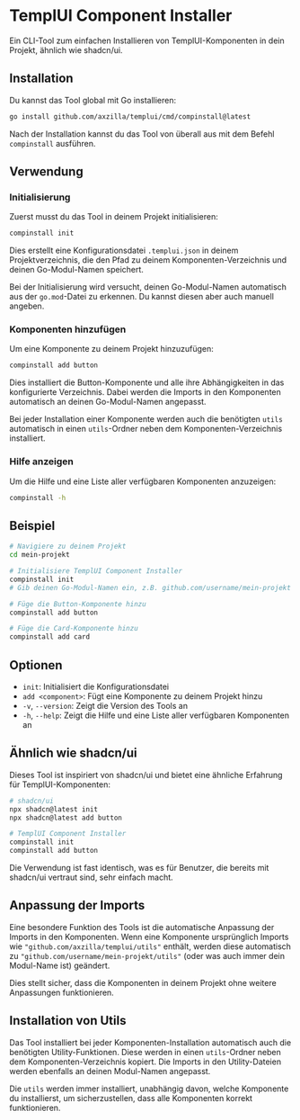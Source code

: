 # TemplUI Component Installer

Ein CLI-Tool zum einfachen Installieren von TemplUI-Komponenten in dein Projekt, ähnlich wie shadcn/ui.

## Installation

Du kannst das Tool global mit Go installieren:

```bash
go install github.com/axzilla/templui/cmd/compinstall@latest
```

Nach der Installation kannst du das Tool von überall aus mit dem Befehl `compinstall` ausführen.

## Verwendung

### Initialisierung

Zuerst musst du das Tool in deinem Projekt initialisieren:

```bash
compinstall init
```

Dies erstellt eine Konfigurationsdatei `.templui.json` in deinem Projektverzeichnis, die den Pfad zu deinem Komponenten-Verzeichnis und deinen Go-Modul-Namen speichert.

Bei der Initialisierung wird versucht, deinen Go-Modul-Namen automatisch aus der `go.mod`-Datei zu erkennen. Du kannst diesen aber auch manuell angeben.

### Komponenten hinzufügen

Um eine Komponente zu deinem Projekt hinzuzufügen:

```bash
compinstall add button
```

Dies installiert die Button-Komponente und alle ihre Abhängigkeiten in das konfigurierte Verzeichnis. Dabei werden die Imports in den Komponenten automatisch an deinen Go-Modul-Namen angepasst.

Bei jeder Installation einer Komponente werden auch die benötigten `utils` automatisch in einen `utils`-Ordner neben dem Komponenten-Verzeichnis installiert.

### Hilfe anzeigen

Um die Hilfe und eine Liste aller verfügbaren Komponenten anzuzeigen:

```bash
compinstall -h
```

## Beispiel

```bash
# Navigiere zu deinem Projekt
cd mein-projekt

# Initialisiere TemplUI Component Installer
compinstall init
# Gib deinen Go-Modul-Namen ein, z.B. github.com/username/mein-projekt

# Füge die Button-Komponente hinzu
compinstall add button

# Füge die Card-Komponente hinzu
compinstall add card
```

## Optionen

- `init`: Initialisiert die Konfigurationsdatei
- `add <component>`: Fügt eine Komponente zu deinem Projekt hinzu
- `-v`, `--version`: Zeigt die Version des Tools an
- `-h`, `--help`: Zeigt die Hilfe und eine Liste aller verfügbaren Komponenten an

## Ähnlich wie shadcn/ui

Dieses Tool ist inspiriert von shadcn/ui und bietet eine ähnliche Erfahrung für TemplUI-Komponenten:

```bash
# shadcn/ui
npx shadcn@latest init
npx shadcn@latest add button

# TemplUI Component Installer
compinstall init
compinstall add button
```

Die Verwendung ist fast identisch, was es für Benutzer, die bereits mit shadcn/ui vertraut sind, sehr einfach macht.

## Anpassung der Imports

Eine besondere Funktion des Tools ist die automatische Anpassung der Imports in den Komponenten. Wenn eine Komponente ursprünglich Imports wie `"github.com/axzilla/templui/utils"` enthält, werden diese automatisch zu `"github.com/username/mein-projekt/utils"` (oder was auch immer dein Modul-Name ist) geändert.

Dies stellt sicher, dass die Komponenten in deinem Projekt ohne weitere Anpassungen funktionieren.

## Installation von Utils

Das Tool installiert bei jeder Komponenten-Installation automatisch auch die benötigten Utility-Funktionen. Diese werden in einen `utils`-Ordner neben dem Komponenten-Verzeichnis kopiert. Die Imports in den Utility-Dateien werden ebenfalls an deinen Modul-Namen angepasst.

Die `utils` werden immer installiert, unabhängig davon, welche Komponente du installierst, um sicherzustellen, dass alle Komponenten korrekt funktionieren.
